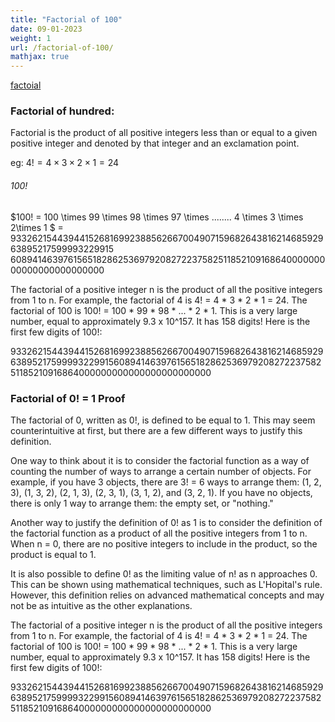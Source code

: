 ```yaml
---
title: "Factorial of 100"
date: 09-01-2023
weight: 1
url: /factorial-of-100/
mathjax: true
---
```


[factoial](https://media.geeksforgeeks.org/wp-content/cdn-uploads/program-for-factorial-of-a-number-1024x512.png)
### Factorial of hundred:
Factorial is the product of all positive integers less than or equal to a given positive integer and denoted by that integer and an exclamation point.

eg: $4! = 4 \times 3 \times 2\times 1 = 24$

###### 100!

$100! = 100 \times 99 \times 98 \times 97 \times ........ 4 \times 3 \times 2\times 1 $ = 
$93326215443944152681699238856266700490715968264381621468592963895217599993229915$
  $608941463976156518286253697920827223758251185210916864000000000000000000000000$


  The factorial of a positive integer n is the product of all the positive integers from 1 to n. For example, the factorial of 4 is 4! = 4 * 3 * 2 * 1 = 24. The factorial of 100 is 100! = 100 * 99 * 98 * ... * 2 * 1. This is a very large number, equal to approximately 9.3 x 10^157. It has 158 digits! Here is the first few digits of 100!:

93326215443944152681699238856266700490715968264381621468592963895217599993229915608941463976156518286253697920827223758251185210916864000000000000000000000000
  
  
### Factorial of 0! = 1 Proof

The factorial of 0, written as 0!, is defined to be equal to 1. This may seem counterintuitive at first, but there are a few different ways to justify this definition.

One way to think about it is to consider the factorial function as a way of counting the number of ways to arrange a certain number of objects. For example, if you have 3 objects, there are 3! = 6 ways to arrange them: (1, 2, 3), (1, 3, 2), (2, 1, 3), (2, 3, 1), (3, 1, 2), and (3, 2, 1). If you have no objects, there is only 1 way to arrange them: the empty set, or "nothing."

Another way to justify the definition of 0! as 1 is to consider the definition of the factorial function as a product of all the positive integers from 1 to n. When n = 0, there are no positive integers to include in the product, so the product is equal to 1.

It is also possible to define 0! as the limiting value of n! as n approaches 0. This can be shown using mathematical techniques, such as L'Hopital's rule. However, this definition relies on advanced mathematical concepts and may not be as intuitive as the other explanations.






The factorial of a positive integer n is the product of all the positive integers from 1 to n. For example, the factorial of 4 is 4! = 4 * 3 * 2 * 1 = 24. The factorial of 100 is 100! = 100 * 99 * 98 * ... * 2 * 1. This is a very large number, equal to approximately 9.3 x 10^157. It has 158 digits! Here is the first few digits of 100!:

93326215443944152681699238856266700490715968264381621468592963895217599993229915608941463976156518286253697920827223758251185210916864000000000000000000000000

